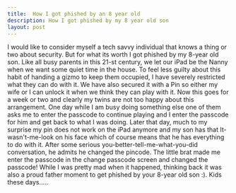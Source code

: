 ```yaml
---
title:  How I got phished by an 8 year old
description: How I got phished by my 8 year old son
layout: post
---
```


I would like to consider myself a tech savvy individual that knows a thing or two about security. But for what its worth I got phished by my 8-year old son. Like all busy parents in this 21-st century, we let our iPad be the Nanny when we want some quiet time in the house. To feel less guilty about this habit of handing a gizmo to keep them occupied, I have severely restricted what they can do with it. We have also secured it with a Pin so either my wife or I can unlock it when we think they can play with it. Now this goes for a week or two and clearly my twins are not too happy about this arrangement. One day while I am busy doing something else one of them asks me to enter the passcode to continue playing and I enter the passcode for him and get back to what I was doing. Later that day, much to my surprise my pin does not work on the iPad anymore and my son has that It-wasn't-me-look on his face which of course means that he has everything to do with it. After some serious you-better-tell-me-what-you-did conversation, he admits he changed the pincode. The little brat made me enter the passcode in the change passcode screen and changed the passcode! While I was pretty mad when it happened, thinking back it was also a proud father moment to get phished by your 8-year old son :). Kids these days..... 

